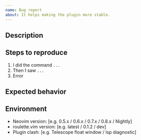 ```yaml
---
name: Bug report
about: It helps making the plugin more stable.
---
```


## Description

<!-- A clear and concise description of what the bug is. -->

## Steps to reproduce

1. I did the command `...`
2. Then I saw `...`
3. Error

## Expected behavior

<!-- A clear and concise description of what you expected to happen. -->

## Environment

- Neovim version: [e.g. 0.5.x / 0.6.x / 0.7.x / 0.8.x / Nightly]
- roulette.vim version: [e.g. latest / 0.1.2 / dev]
- Plugin clash: [e.g. Telescope float window / lsp diagnostic]

